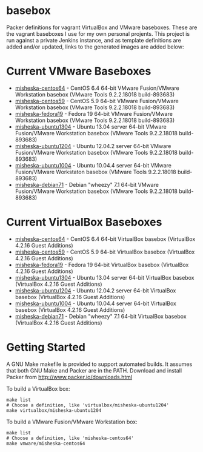 basebox
=======

Packer definitions for vagrant VirtualBox and VMware baseboxes. 
These are the vagrant baseboxes I use for my own personal projents. 
This project is run against a private Jenkins instance, and as template
definitions are added and/or updated, links to the generated images are
added below:

Current VMware Baseboxes
========================

* [misheska-centos64](https://dl.dropboxusercontent.com/s/78amja9zgzsxfcm/misheska-centos64.box?token_hash=AAE9hgUbbNWVb9Hz-dHmZRvBbC_iF9A8DdrDLOoSSh8Yug&dl=1) - CentOS 6.4 64-bit VMware Fusion/VMware Workstation basebox (VMware Tools 9.2.2.18018 build-893683)
* [misheska-centos59](https://dl.dropboxusercontent.com/s/26w92xn6dcwu1zv/misheska-centos59.box?token_hash=AAFSotlaoJHz26EduPqIt5IEi7o4Q4ZHE1MNs6ecIyyV4g&dl=1) - CentOS 5.9 64-bit VMware Fusion/VMware Workstation basebox (VMware Tools 9.2.2.18018 build-893683)
* [misheska-fedora19](https://dl.dropboxusercontent.com/s/ydcdppet0tgbggl/misheska-fedora19.box?token_hash=AAHJdxY0ER-CjAXY8kWaeLVw4huqFjuTK5poG-ayIiGUHQ&dl=1) - Fedora 19 64-bit VMware Fusion/VMware Workstation basebox (VMware Tools 9.2.2.18018 build-893683)
* [misheska-ubuntu1304](https://dl.dropboxusercontent.com/s/i95ij2nzg9lut2l/misheska-ubuntu1304.box?token_hash=AAGyNj5T7CAEL9_as5MIkgOViow1w8BW76HKcPYG8EbPyg&dl=1) - Ubuntu 13.04 server 64-bit VMware Fusion/VMware Workstation basebox (VMware Tools 9.2.2.18018 build-893683)
* [misheska-ubuntu1204](https://dl.dropboxusercontent.com/s/663x623xvvf571e/misheska-ubuntu1204.box?token_hash=AAEzyWiKRpuU5v321BSKkEzigDUJ2imSN75usrMBnU-5sw&dl=1) - Ubuntu 12.04.2 server 64-bit VMware Fusion/VMware Workstation basebox (VMware Tools 9.2.2.18018 build-893683)
* [misheska-ubuntu1004](https://dl.dropboxusercontent.com/s/gaa8frli5g6e2tr/misheska-ubuntu1004.box?token_hash=AAHlTAZJeb2SxdzlardrfA4rWXN5CcJuRjhhsaW5FqBZeA&dl=1) - Ubuntu 10.04.4 server 64-bit VMware Fusion/VMware Workstaton basebox (VMware Tools 9.2.2.18018 build-893683)
* [misheska-debian71](https://dl.dropboxusercontent.com/s/l96ew3z8auhn8kd/misheska-debian71.box?token_hash=AAGxp64UIE4mVnXawCEWx77zN871ZRTGrpPfB-y_9I3WQA&dl=1) - Debian "wheezy" 7.1 64-bit VMware Fusion/VMware Workstation basebox (VMware Tools 9.2.2.18018 build-893683)

Current VirtualBox Baseboxes
============================

* [misheska-centos64](https://dl.dropboxusercontent.com/s/y733o4ifkowc1w0/misheska-centos64.box?token_hash=AAFQZHmrtNB_Obc1Fvx3HL9Jl3EwQAmpXIKbpxy5IBxrwQ&dl=1) - CentOS 6.4 64-bit VirtualBox basebox (VirtualBox 4.2.16 Guest Additions)
* [misheska-centos59](https://dl.dropboxusercontent.com/s/to898rawsb5klz1/misheska-centos59.box?token_hash=AAFdfkDOzzAwmauLOFgRpzDMxVYu4zPc_lB9MZRNUKkr4g&dl=1) - CentOS 5.9 64-bit VirtualBox basebox (VirtualBox 4.2.16 Guest Additions)
* [misheska-fedora19](https://dl.dropboxusercontent.com/s/dvin3su7tr4rsme/misheska-fedora19.box?token_hash=AAE6Z4EOzW6lliUitACl-tBn76GfuQ4Hyx23j1ZwCfQzZw&dl=1) - Fedora 19 64-bit VirtualBox basebox (VirtualBox 4.2.16 Guest Additions)
* [misheska-ubuntu1304](https://dl.dropboxusercontent.com/s/sacy9xv7065j3i7/misheska-ubuntu1304.box?token_hash=AAHuAaUCPvgms2ULMj_4ZTPYZfbf7XEJ0hU11UpIQmA2fg&dl=1) - Ubuntu 13.04 server 64-bit VirtualBox basebox (VirtualBox 4.2.16 Guest Additions)
* [misheska-ubuntu1204](https://dl.dropboxusercontent.com/s/yfojlwxq66im9hk/misheska-ubuntu1204.box?token_hash=AAFUeOXWpPnRaPh6s_9JHKQiF0Y-q7rE8BrNxQN5d4Qj1Q&dl=1) - Ubuntu 12.04.2 server 64-bit VirtualBox basebox (VirtualBox 4.2.16 Guest Additions)
* [misheska-ubuntu1004](https://dl.dropboxusercontent.com/s/i8g9udzui3fm6yf/misheska-ubuntu1004.box?token_hash=AAH7AKBi5S7A7BJMdbreEiBHb5ZlrmDeefRG-ciiSITNBA&dl=1) - Ubuntu 10.04.4 server 64-bit VirtualBox basebox (VirtualBox 4.2.16 Guest Additions)
* [misheska-debian71](https://dl.dropboxusercontent.com/s/it2y0qvrencv3jg/misheska-debian71.box?token_hash=AAGkdmtEBG6xpskfaITDKSfsSNqVE2P2mJwsWeSJ76ZyvA&dl=1) - Debian "wheezy" 7.1 64-bit VirtualBox basebox (VirtualBox 4.2.16 Guest Additions)

Getting Started
===============

A GNU Make makefile is provided to support automated builds.  It assumes
that both GNU Make and Packer are in the PATH.  Download and install
Packer from <http://www.packer.io/downloads.html>  

To build a VirtualBox box:

    make list
    # Choose a definition, like 'virtualbox/misheska-ubuntu1204'
    make virtualbox/misheska-ubuntu1204

To build a VMware Fusion/VMware Workstation box:

    make list
    # Choose a definition, like 'misheska-centos64'
    make vmware/misheska-centos64
